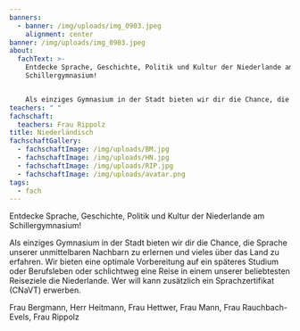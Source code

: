 ```yaml
---
banners:
  - banner: /img/uploads/img_0903.jpeg
    alignment: center
banner: /img/uploads/img_0903.jpeg
about:
  fachText: >-
    Entdecke Sprache, Geschichte, Politik und Kultur der Niederlande am
    Schillergymnasium! 


    Als einziges Gymnasium in der Stadt bieten wir dir die Chance, die Sprache unserer unmittelbaren Nachbarn zu erlernen und vieles über das Land zu erfahren. Wir bieten eine optimale Vorbereitung auf ein späteres Studium oder Berufsleben oder schlichtweg eine Reise in einem unserer beliebtesten Reiseziele die Niederlande. Wer will kann zusätzlich ein Sprachzertifikat (CNaVT) erwerben.
teachers: " "
fachschaft:
  teachers: Frau Rippolz
title: Niederländisch
fachschaftGallery:
  - fachschaftImage: /img/uploads/BM.jpg
  - fachschaftImage: /img/uploads/HN.jpg
  - fachschaftImage: /img/uploads/RIP.jpg
  - fachschaftImage: /img/uploads/avatar.png
tags:
  - fach
---
```

Entdecke Sprache, Geschichte, Politik und Kultur der Niederlande am Schillergymnasium! 

Als einziges Gymnasium in der Stadt bieten wir dir die Chance, die Sprache unserer unmittelbaren Nachbarn zu erlernen und vieles über das Land zu erfahren. Wir bieten eine optimale Vorbereitung auf ein späteres Studium oder Berufsleben oder schlichtweg eine Reise in einem unserer beliebtesten Reiseziele die Niederlande. Wer will kann zusätzlich ein Sprachzertifikat (CNaVT) erwerben.

Frau Bergmann, Herr Heitmann, Frau Hettwer, Frau Mann, Frau Rauchbach-Evels, Frau Rippolz
